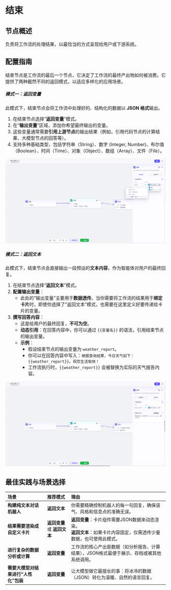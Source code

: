 # 结束
## 节点概述
负责将工作流的处理结果，以最恰当的方式呈现给用户或下游系统。


## 配置指南
结束节点是工作流的最后一个节点，它决定了工作流的最终产出物如何被消费。它提供了两种截然不同的返回模式，以适应多样化的应用场景。
##### 模式一：返回变量
此模式下，结束节点会将工作流中处理好的、结构化的数据以 **JSON 格式**输出。
1.  在结束节点选择“**返回变量**”模式。
2.  在“**输出变量**”区域，添加你希望最终输出的变量。
3.  这些变量通常需要**引用上游节点**的输出结果（例如，引用代码节点的计算结果、大模型节点的回答等）。
4.  支持多种基础类型，包括字符串（String）、数字 (Integer, Number)、布尔值（Boolean）、时间（Time）、对象（Object）、数组（Array）、文件（File）。

![image-20250820180822543](assets/image-20250820180822543.png)

##### 模式二：返回文本

此模式下，结束节点会直接输出一段预设的**文本内容**，作为智能体对用户的最终回复。
1.  在结束节点选择“**返回文本**”模式。
2.  **配置输出变量**：
    *   此处的“输出变量”主要用于**数据透传**。当你需要将工作流的结果用于**绑定卡片**时，即使你选择了“返回文本”模式，也需要在这里定义好要传递给卡片的变量。
3.  **撰写回答内容**：
    *   这是给用户的最终回复，**不可为空**。
    *   **动态引用**：在回答内容中，你可以通过 `{{变量名}}` 的语法，引用结束节点的输出变量。
    *   **示例**：
        *   假设结束节点的输出变量为 `weather_report`。
        *   你可以在回答内容中写入：`根据查询结果，今日天气如下：{{weather_report}}。祝您生活愉快！`
        *   工作流执行时，`{{weather_report}}` 会被替换为实际的天气报告内容。

![image-20250820181140457](assets/image-20250820181140457.png)



## 最佳实践与场景选择

| 场景                                 | 推荐模式                     | 理由                                                         |
| :----------------------------------- | :--------------------------- | :----------------------------------------------------------- |
| **构建纯文本对话机器人**             | **返回文本**                 | 你需要精确控制机器人的每一句回复，确保语气、风格和信息点的准确无误。 |
| **结果需要渲染成自定义卡片**         | **返回变量** 或 **返回文本** | **返回变量**：卡片组件需要JSON数据来动态渲染。<br>**返回文本**：如果卡片内容固定，仅需透传少量数据，也可使用此模式。 |
| **进行复杂的数据分析或计算**         | **返回变量**                 | 工作流的核心产出是数据（如分析报告、计算结果），JSON格式最便于展示、存档或被其他系统调用。 |
| **需要大模型对结果进行“人性化”包装** | **返回变量**                 | 让大模型做它最擅长的事：将冰冷的数据（JSON）转化为温暖、自然的语言回复。 |

